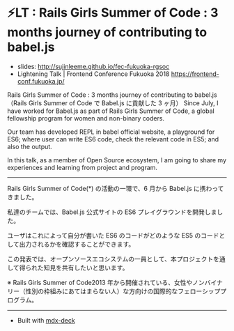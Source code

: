 # ⚡️LT : Rails Girls Summer of Code : 3 months journey of contributing to babel.js

- slides: http://sujinleeme.github.io/fec-fukuoka-rgsoc
- Lightening Talk | Frontend Conference Fukuoka 2018 https://frontend-conf.fukuoka.jp/

Rails Girls Summer of Code : 3 months journey of contributing to babel.js（Rails Girls Summer of Code で Babel.js に貢献した 3 ヶ月）
Since July, I have worked for Babel.js as part of Rails Girls Summer of Code, a global fellowship program for women and non-binary coders.

Our team has developed REPL in babel official website, a playground for ES6; where user can write ES6 code, check the relevant code in ES5; and also the output.

In this talk, as a member of Open Source ecosystem, I am going to share my experiences and learning from project and program.

---

Rails Girls Summer of Code(\*) の活動の一環で、6 月から Babel.js に携わってきました。

私達のチームでは、Babel.js 公式サイトの ES6 プレイグラウンドを開発しました。

ユーザはこれによって自分が書いた ES6 のコードがどのような ES5 のコードとして出力されるかを確認することができます。

この発表では、オープンソースエコシステムの一員として、本プロジェクトを通して得られた知見を共有したいと思います。

※ Rails Girls Summer of Code2013 年から開催されている、女性やノンバイナリー（性別の枠組みにあてはまらない人）な方向けの国際的なフェローシッププログラム。

---

* Built with [mdx-deck](https://github.com/jxnblk/mdx-deck)
